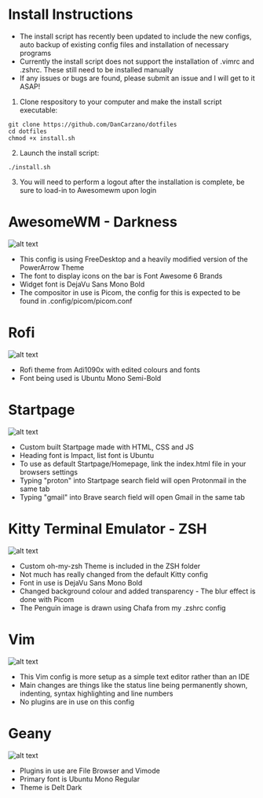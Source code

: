 # Install Instructions

- The install script has recently been updated to include the new configs, auto backup of existing config files and installation of necessary programs
- Currently the install script does not support the installation of .vimrc and .zshrc. These still need to be installed manually
- If any issues or bugs are found, please submit an issue and I will get to it ASAP!

1. Clone respository to your computer and make the install script executable:
```
git clone https://github.com/DanCarzano/dotfiles
cd dotfiles
chmod +x install.sh
```
2. Launch the install script:
```
./install.sh
```
3. You will need to perform a logout after the installation is complete, be sure to load-in to Awesomewm upon login

# AwesomeWM - Darkness

![alt text](https://i.imgur.com/Zl2rqXF.png "AwesomeWM Screenshot")

- This config is using FreeDesktop and a heavily modified version of the PowerArrow Theme
- The font to display icons on the bar is Font Awesome 6 Brands
- Widget font is DejaVu Sans Mono Bold
- The compositor in use is Picom, the config for this is expected to be found in .config/picom/picom.conf

# Rofi

![alt text](https://i.imgur.com/zCJh5SS.png "Rofi Screenshot")

- Rofi theme from Adi1090x with edited colours and fonts
- Font being used is Ubuntu Mono Semi-Bold

# Startpage

![alt text](https://i.imgur.com/WD3RiFx.png "Startpage Screenshot")

- Custom built Startpage made with HTML, CSS and JS
- Heading font is Impact, list font is Ubuntu
- To use as default Startpage/Homepage, link the index.html file in your browsers settings
- Typing "proton" into Startpage search field will open Protonmail in the same tab
- Typing "gmail" into Brave search field will open Gmail in the same tab

# Kitty Terminal Emulator - ZSH

![alt text](https://i.imgur.com/uik7sKF.png "Kitty Screenshot")

- Custom oh-my-zsh Theme is included in the ZSH folder
- Not much has really changed from the default Kitty config
- Font in use is DejaVu Sans Mono Bold
- Changed background colour and added transparency - The blur effect is done with Picom
- The Penguin image is drawn using Chafa from my .zshrc config

# Vim

![alt text](https://i.imgur.com/0L1itia.png "Vim Screenshot")

- This Vim config is more setup as a simple text editor rather than an IDE
- Main changes are things like the status line being permanently shown, indenting, syntax highlighting and line numbers
- No plugins are in use on this config

# Geany

![alt text](https://i.imgur.com/6OotqqH.png "Geany Screenshot")

- Plugins in use are File Browser and Vimode
- Primary font is Ubuntu Mono Regular
- Theme is Delt Dark
